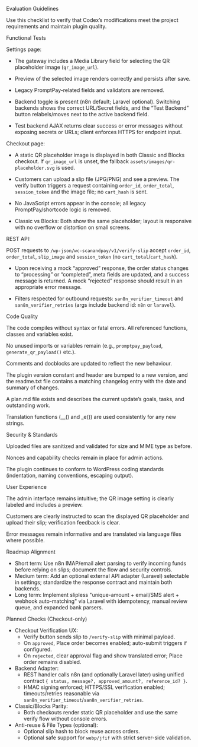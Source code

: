 Evaluation Guidelines

Use this checklist to verify that Codex’s modifications meet the project requirements and maintain plugin quality.

Functional Tests

Settings page:

- The gateway includes a Media Library field for selecting the QR placeholder image (`qr_image_url`).
- Preview of the selected image renders correctly and persists after save.

- Legacy PromptPay-related fields and validators are removed.

- Backend toggle is present (n8n default; Laravel optional). Switching backends shows the correct URL/Secret fields, and the “Test Backend” button relabels/moves next to the active backend field.
- Test backend AJAX returns clear success or error messages without exposing secrets or URLs; client enforces HTTPS for endpoint input.

Checkout page:

- A static QR placeholder image is displayed in both Classic and Blocks checkout. If `qr_image_url` is unset, the fallback `assets/images/qr-placeholder.svg` is used.

- Customers can upload a slip file (JPG/PNG) and see a preview. The verify button triggers a request containing `order_id`, `order_total`, `session_token` and the image file; no `cart_hash` is sent.

- No JavaScript errors appear in the console; all legacy PromptPay/shortcode logic is removed.

- Classic vs Blocks: Both show the same placeholder; layout is responsive with no overflow or distortion on small screens.

REST API:

POST requests to `/wp-json/wc-scanandpay/v1/verify-slip` accept `order_id`, `order_total`, `slip_image` and `session_token` (no `cart_total`/`cart_hash`).

- Upon receiving a mock “approved” response, the order status changes to “processing” or “completed”, meta fields are updated, and a success message is returned. A mock “rejected” response should result in an appropriate error message.

- Filters respected for outbound requests: `san8n_verifier_timeout` and `san8n_verifier_retries` (args include backend id: `n8n` or `laravel`).

Code Quality

The code compiles without syntax or fatal errors. All referenced functions, classes and variables exist.

No unused imports or variables remain (e.g., `promptpay_payload`, `generate_qr_payload()` etc.).

Comments and docblocks are updated to reflect the new behaviour.

The plugin version constant and header are bumped to a new version, and the readme.txt file contains a matching changelog entry with the date and summary of changes.

A plan.md file exists and describes the current update’s goals, tasks, and outstanding work.

Translation functions (__() and _e()) are used consistently for any new strings.

Security & Standards

Uploaded files are sanitized and validated for size and MIME type as before.

Nonces and capability checks remain in place for admin actions.

The plugin continues to conform to WordPress coding standards (indentation, naming conventions, escaping output).

User Experience

The admin interface remains intuitive; the QR image setting is clearly labeled and includes a preview.

Customers are clearly instructed to scan the displayed QR placeholder and upload their slip; verification feedback is clear.

Error messages remain informative and are translated via language files where possible.

Roadmap Alignment

- Short term: Use n8n IMAP/email alert parsing to verify incoming funds before relying on slips; document the flow and security controls.
- Medium term: Add an optional external API adapter (Laravel) selectable in settings; standardize the response contract and maintain both backends.
- Long term: Implement slipless "unique-amount + email/SMS alert + webhook auto-matching" via Laravel with idempotency, manual review queue, and expanded bank parsers.

Planned Checks (Checkout-only)

- Checkout Verification UX:
  - Verify button sends slip to `/verify-slip` with minimal payload.
  - On `approved`, Place order becomes enabled; auto-submit triggers if configured.
  - On `rejected`, clear approval flag and show translated error; Place order remains disabled.
- Backend Adapter:
  - REST handler calls n8n (and optionally Laravel later) using unified contract `{ status, message?, approved_amount?, reference_id? }`.
  - HMAC signing enforced; HTTPS/SSL verification enabled; timeouts/retries reasonable via `san8n_verifier_timeout`/`san8n_verifier_retries`.
- Classic/Blocks Parity:
  - Both checkouts render static QR placeholder and use the same verify flow without console errors.
- Anti-reuse & File Types (optional):
  - Optional slip hash to block reuse across orders.
  - Optional safe support for `webp/jfif` with strict server-side validation.
